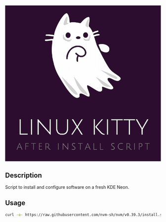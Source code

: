 ![](logo.png)

## Description

Script to install and configure software on a fresh KDE Neon.

## Usage

```bash
curl -o- https://raw.githubusercontent.com/nvm-sh/nvm/v0.39.3/install.sh | bash && export NVM_DIR="$([ -z "${XDG_CONFIG_HOME-}" ] && printf %s "${HOME}/.nvm" || printf %s "${XDG_CONFIG_HOME}/nvm")" && [ -s "$NVM_DIR/nvm.sh" ] && \. "$NVM_DIR/nvm.sh" && nvm install --lts && nvm use --lts && npm install -g zx && chmod +x linux-kitty.mjs && linux-kitty.mjs
```